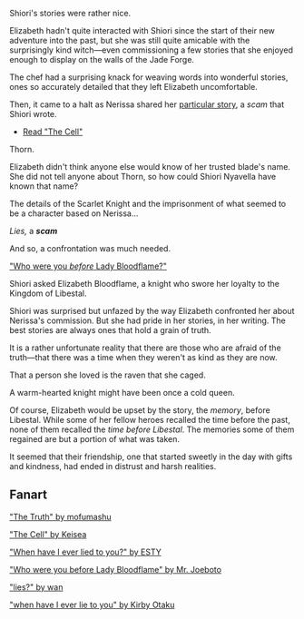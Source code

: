 <!-- title: The Archiver's Truth. The Queen-Knight's Scarlet Denial -->
<!-- relationship: Enemy -->

Shiori's stories were rather nice.

Elizabeth hadn't quite interacted with Shiori since the start of their new adventure into the past, but she was still quite amicable with the surprisingly kind witch—even commissioning a few stories that she enjoyed enough to display on the walls of the Jade Forge.

The chef had a surprising knack for weaving words into wonderful stories, ones so accurately detailed that they left Elizabeth uncomfortable.

Then, it came to a halt as Nerissa shared her [particular story](https://www.youtube.com/watch?v=uEB2dIe37oo&t=23330s), a _scam_ that Shiori wrote.

- [Read "The Cell"](#text:the-cell)

Thorn.

Elizabeth didn't think anyone else would know of her trusted blade's name. She did not tell anyone about Thorn, so how could Shiori Nyavella have known that name?

The details of the Scarlet Knight and the imprisonment of what seemed to be a character based on Nerissa...

_Lies,_ a **_scam_**

And so, a confrontation was much needed.

["Who were you _before_ Lady Bloodflame?"](#embed:https://www.youtube.com/live/uEB2dIe37oo?si=6E-r2kSyXFeSXW_-&t=24060)

Shiori asked Elizabeth Bloodflame, a knight who swore her loyalty to the Kingdom of Libestal.

Shiori was surprised but unfazed by the way Elizabeth confronted her about Nerissa's commission. But she had pride in her stories, in her writing. The best stories are always ones that hold a grain of truth.

It is a rather unfortunate reality that there are those who are afraid of the truth—that there was a time when they weren't as kind as they are now.

That a person she loved is the raven that she caged.

A warm-hearted knight might have been once a cold queen.

Of course, Elizabeth would be upset by the story, the _memory_, before Libestal. While some of her fellow heroes recalled the time before the past, none of them recalled the _time before Libestal_. The memories some of them regained are but a portion of what was taken.

It seemed that their friendship, one that started sweetly in the day with gifts and kindness, had ended in distrust and harsh realities.

## Fanart

["The Truth" by mofumashu](https://x.com/mofumashu/status/1921096315812839551)

["The Cell" by Keisea](https://x.com/Keiseeaaa/status/1925918187972964430)

["When have I ever lied to you?" by ESTY](https://x.com/Sticker_sr/status/1921550872217104488)

["Who were you before Lady Bloodflame" by Mr. Joeboto](https://x.com/LordJoeboto/status/1920978616894062922)

["lies?" by wan](https://x.com/wan_m_i/status/1920859036972364262)

["when have I ever lie to you" by Kirby Otaku](https://x.com/kirbyotaku/status/1928557863259222307)
